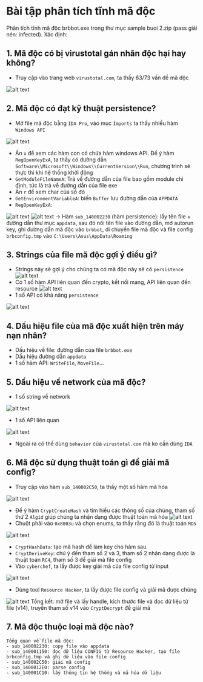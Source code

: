 # Bài tập phân tích tĩnh mã độc
Phân tích tĩnh mã độc brbbot.exe trong thư mục sample buoi 2.zip (pass giải nén: infected). Xác định:
## 1. Mã độc có bị virustotal gán nhãn độc hại hay không?
- Truy cập vào trang web `virustotal.com`, ta thấy 63/73 vấn đề mã độc

![alt text](https://github.com/nhh9905/Phan-tich-ma-doc/blob/main/Phan%20tich%20tinh/1.png)
## 2. Mã độc có đạt kỹ thuật persistence?
- Mở file mã độc bằng `IDA Pro`, vào mục `Imports` ta thấy nhiều hàm `Windows API`

![alt text](https://github.com/nhh9905/Phan-tich-ma-doc/blob/main/Phan%20tich%20tinh/2.png)
- Ấn `x` để xem các hàm con có chứa hàm windows API. Để ý hàm `RegOpenKeyExA`, ta thấy có đường dẫn `Software\\Microsoft\\Windows\\CurrentVersion\\Run`, chương trình sẽ thực thi khi hệ thống khởi động
- `GetModuleFileNameA`: Trả về đường dẫn của file bao gồm module chỉ định, tức là trả về đường dẫn của file exe
- Ấn `r` để xem char của số đó
- `GetEnvironmentVariableA`: biến `Buffer` lưu đường dẫn của `APPDATA`
- `RegOpenKeyExA`: 

![alt text](https://github.com/nhh9905/Phan-tich-ma-doc/blob/main/Phan%20tich%20tinh/3.png)
![alt text](https://github.com/nhh9905/Phan-tich-ma-doc/blob/main/Phan%20tich%20tinh/4.png)
-> Hàm `sub_140002230` (hàm persistence): lấy tên file + đường dẫn thư mục `appdata`, sau đó nối tên file vào đường dẫn, mở autorun key, ghi đường dẫn mã độc vào `brbbot`, di chuyển file mã độc và file config `brbconfig.tmp` vào `C:\Users\Asus\AppData\Roaming`
## 3. Strings của file mã độc gợi ý điều gì?
- Strings này sẽ gợi ý cho chúng ta có mã độc này sẽ có `persistence`
![alt text](https://github.com/nhh9905/Phan-tich-ma-doc/blob/main/Phan%20tich%20tinh/5.png)
- Có 1 số hàm API liên quan đến crypto, kết nối mạng, API liên quan đến resource
![alt text](https://github.com/nhh9905/Phan-tich-ma-doc/blob/main/Phan%20tich%20tinh/6.png)
- 1 số API có khả năng `persistence`

![alt text](https://github.com/nhh9905/Phan-tich-ma-doc/blob/main/Phan%20tich%20tinh/7.png)
## 4. Dấu hiệu file của mã độc xuất hiện trên máy nạn nhân?
- Dấu hiệu về file: đường dẫn của file `brbbot.exe`
- Dấu hiệu đường dẫn `appdata`
- 1 số hàm API: `WriteFile`, `MoveFile`...
## 5. Dấu hiệu về network của mã độc?
- 1 số string về network

![alt text](https://github.com/nhh9905/Phan-tich-ma-doc/blob/main/Phan%20tich%20tinh/8.png)
- 1 số API liên quan

![alt text](https://github.com/nhh9905/Phan-tich-ma-doc/blob/main/Phan%20tich%20tinh/9.png)
- Ngoài ra có thể dùng `behavior` của `virustotal.com` mà ko cần dùng `IDA`
## 6. Mã độc sử dụng thuật toán gì để giải mã config?
- Truy cập vào hàm `sub_140002C50`, ta thấy một số hàm mã hóa

![alt text](https://github.com/nhh9905/Phan-tich-ma-doc/blob/main/Phan%20tich%20tinh/10.png)
- Để ý hàm `CryptCreateHash` và tìm hiểu các thông số của chúng, tham số thứ 2 `Algid` giúp chúng ta nhận dạng được thuật toán mã hóa
![alt text](https://github.com/nhh9905/Phan-tich-ma-doc/blob/main/Phan%20tich%20tinh/11.png)
- Chuột phải vào `0x8003u` và chọn enums, ta thấy rằng đó là thuật toán `MD5`

![alt text](https://github.com/nhh9905/Phan-tich-ma-doc/blob/main/Phan%20tich%20tinh/12.png)
- `CryptHashData`: tạo mã hash để làm key cho hàm sau
- `CryptDeriveKey`: chú ý đến tham số 2 và 3, tham số 2 nhận dạng được là thuật toán `RC4`, tham số 3 để giải mã file config
- Vào `cyberchef`, ta lấy được key giải mã của file config từ input

![alt text](https://github.com/nhh9905/Phan-tich-ma-doc/blob/main/Phan%20tich%20tinh/13.png)
- Dùng tool `Resource Hacker`, ta lấy được file config và giải mã được chúng

![alt text](https://github.com/nhh9905/Phan-tich-ma-doc/blob/main/Phan%20tich%20tinh/14.png)
Tổng kết: mở file và lấy handle, kích thước file và đọc dữ liệu từ file (v14), truyền tham số v14 vào `CryptDecrypt` để giải mã

## 7. Mã độc thuộc loại mã độc nào?

```
Tổng quan về file mã độc:
- sub_140002230: copy file vào appdata
- sub_140001150: đọc dữ liệu CONFIG từ Resource Hacker, tạo file brbconfig.tmp và ghi dữ liệu vào file config
- sub_140002C50: giải mã config
- sub_1400012E0: parse config
- sub_140001C10: lấy thông tin hệ thống và mã hóa dữ liệu
```